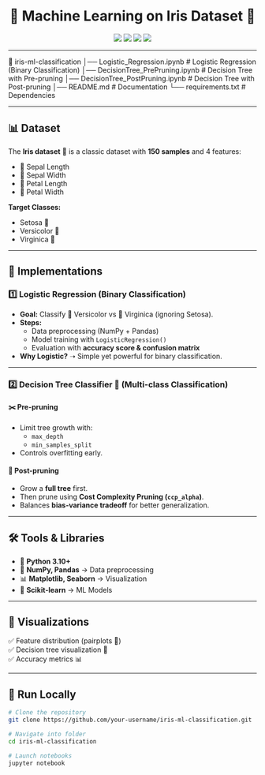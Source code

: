 <h1 align="center">🌸 Machine Learning on Iris Dataset 🌿</h1>

<p align="center">
  <img src="https://img.shields.io/badge/Python-3.10-blue?logo=python&logoColor=white" />
  <img src="https://img.shields.io/badge/Scikit--learn-ML-orange?logo=scikitlearn&logoColor=white" />
  <img src="https://img.shields.io/badge/Jupyter-Notebook-yellow?logo=jupyter&logoColor=white" />
  <img src="https://img.shields.io/badge/Status-Completed-success?style=flat-square" />
</p>

---

📂 iris-ml-classification
│── Logistic_Regression.ipynb       # Logistic Regression (Binary Classification)
│── DecisionTree_PrePruning.ipynb   # Decision Tree with Pre-pruning
│── DecisionTree_PostPruning.ipynb  # Decision Tree with Post-pruning
│── README.md                       # Documentation
└── requirements.txt                # Dependencies


---

## 📊 Dataset  

The **Iris dataset** 🌸 is a classic dataset with **150 samples** and 4 features:  

- 🌱 Sepal Length  
- 🌱 Sepal Width  
- 🌸 Petal Length  
- 🌸 Petal Width  

**Target Classes:**  
- Setosa 🌼  
- Versicolor 🌿  
- Virginica 🌺  

---

## 🔎 Implementations  

### 1️⃣ Logistic Regression (Binary Classification)  
- **Goal:** Classify 🌿 Versicolor vs 🌺 Virginica (ignoring Setosa).  
- **Steps:**  
  - Data preprocessing (NumPy + Pandas)  
  - Model training with `LogisticRegression()`  
  - Evaluation with **accuracy score & confusion matrix**  
- **Why Logistic?** ➝ Simple yet powerful for binary classification.  

---

### 2️⃣ Decision Tree Classifier 🌳 (Multi-class Classification)  

#### ✂️ Pre-pruning  
- Limit tree growth with:  
  - `max_depth`  
  - `min_samples_split`  
- Controls overfitting early.  

#### 🌲 Post-pruning  
- Grow a **full tree** first.  
- Then prune using **Cost Complexity Pruning (`ccp_alpha`)**.  
- Balances **bias-variance tradeoff** for better generalization.  

---

## 🛠️ Tools & Libraries  

- 🐍 **Python 3.10+**  
- 🔢 **NumPy, Pandas** → Data preprocessing  
- 📊 **Matplotlib, Seaborn** → Visualization  
- 🤖 **Scikit-learn** → ML Models  

---

## 📸 Visualizations  

✅ Feature distribution (pairplots 🌸)  
✅ Decision tree visualization 🌳  
✅ Accuracy metrics 📊  

---

## 🚀 Run Locally  

```bash
# Clone the repository
git clone https://github.com/your-username/iris-ml-classification.git

# Navigate into folder
cd iris-ml-classification

# Launch notebooks
jupyter notebook
